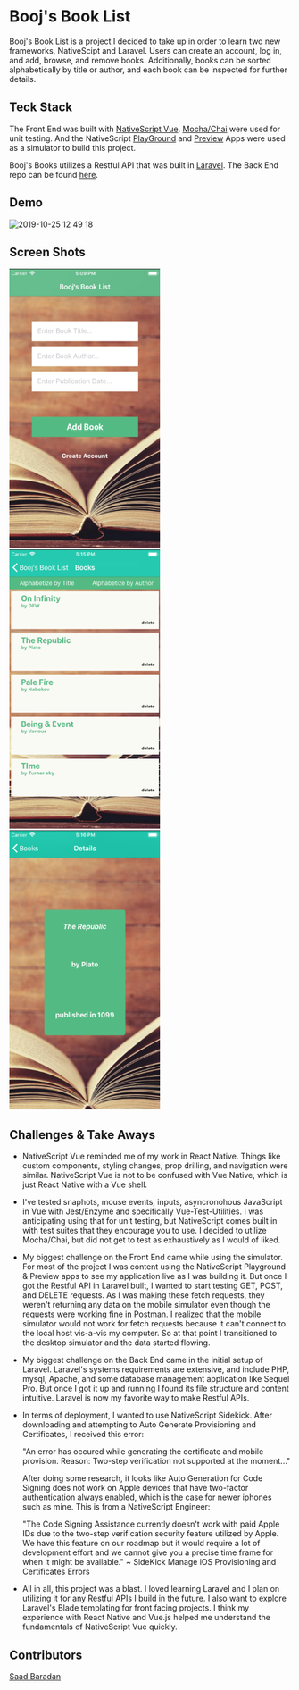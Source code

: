 # Booj's Book List

Booj's Book List is a project I decided to take up in order to learn two new frameworks, NativeScipt and Laravel. Users can create an account, log in, and add, browse, and remove books. Additionally, books can be sorted alphabetically by title or author, and each book can be inspected for further details. 

## Teck Stack

The Front End was built with [NativeScript Vue](https://nativescript-vue.org/en/docs/introduction/). [Mocha/Chai](https://mochajs.org/) were used for unit testing. And the NativeScript [PlayGround](https://apps.apple.com/us/app/nativescript-playground/id1263543946?ls=1) and [Preview](https://apps.apple.com/us/app/nativescript-preview/id1264484702) Apps were used as a simulator to build this project. 

Booj's Books utilizes a Restful API that was built in [Laravel](https://laravel.com/). The Back End repo can be found [here](https://github.com/saadricklamar/boojbooklist).

## Demo

![2019-10-25 12 49 18](https://user-images.githubusercontent.com/42000931/67596418-e9ceb700-f725-11e9-8566-cf4838078c8b.gif)

## Screen Shots

<img src="app/assets/images/HomePage.jpeg.png" width="270" height="500"/> <img src="app/assets/images/BookListPage.jpeg.png" width="270" height="500"/> <img src="app/assets/images/BookDetailPage.jpeg.png" width="270" height="500"/>


## Challenges & Take Aways

* NativeScript Vue reminded me of my work in React Native. Things like custom components, styling changes, prop drilling, and navigation were similar. NativeScript Vue is not to be confused with Vue Native, which is just React Native with a Vue shell. 

* I've tested snaphots, mouse events, inputs, asyncronohous JavaScript in Vue with Jest/Enzyme and specifically Vue-Test-Utilities. I was anticipating using that for unit testing, but NativeScript comes built in with test suites that they encourage you to use. I decided to utilize Mocha/Chai, but did not get to test as exhaustively as I would of liked.  

* My biggest challenge on the Front End came while using the simulator. For most of the project I was content using the NativeScript Playground & Preview apps to see my application live as I was building it. But once I got the Restful API in Laravel built, I wanted to start testing GET, POST, and DELETE requests. As I was making these fetch requests, they weren't returning any data on the mobile simulator even though the requests were working fine in Postman. I realized that the mobile simulator would not work for fetch requests because it can't connect to the local host vis-a-vis my computer. So at that point I transitioned to the desktop simulator and the data started flowing. 

* My biggest challenge on the Back End came in the initial setup of Laravel. Laravel's systems requirements are extensive, and include PHP, mysql, Apache, and some database management application like Sequel Pro. But once I got it up and running I found its file structure and content intuitive. Laravel is now my favorite way to make Restful APIs. 

* In terms of deployment, I wanted to use NativeScript Sidekick. After downloading and attempting to Auto Generate Provisioning and Certificates, I received this error:

     "An error has occured while generating the certificate and mobile provision. Reason: Two-step verification not supported at the moment..."

     After doing some research, it looks like Auto Generation for Code Signing does not work on Apple devices that have two-factor authentication always enabled, which is the case for newer iphones such as mine. This is from a NativeScript Engineer:

     "The Code Signing Assistance currently doesn't work with paid Apple IDs due to the two-step verification security feature utilized by Apple. We have this feature on our roadmap but it would require a lot of development effort and we cannot give you a precise time frame for when it might be available." ~ SideKick Manage iOS Provisioning and Certificates Errors

* All in all, this project was a blast. I loved learning Laravel and I plan on utilizing it for any Restful APIs I build in the future. I also want to explore Laravel's Blade templating for front facing projects. I think my experience with React Native and Vue.js helped me understand the fundamentals of NativeScript Vue quickly. 

## Contributors 

[Saad Baradan](https://github.com/saadricklamar)
